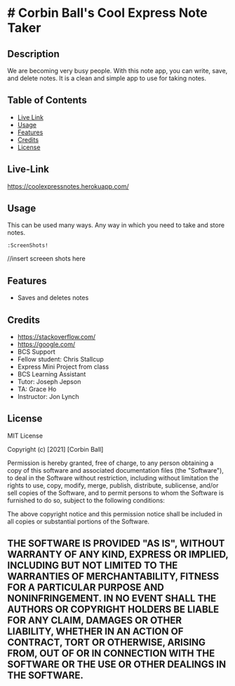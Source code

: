 # # Corbin Ball's Cool Express Note Taker

## Description
We are becoming very busy people.
With this note app, you can write, save, and delete notes.
It is a clean and simple app to use for taking notes.



## Table of Contents
- [Live Link](#live-link)
- [Usage](#usage)
- [Features](#features)
- [Credits](#credits)
- [License](#license)

## Live-Link
https://coolexpressnotes.herokuapp.com/

## Usage
This can be used many ways. Any way in which you need to take and store notes.

    

    :ScreenShots!

//insert screeen shots here


## Features
- Saves and deletes notes

## Credits
- https://stackoverflow.com/
- https://google.com/
- BCS Support
- Fellow student: Chris Stallcup
- Express Mini Project from class
- BCS Learning Assistant
- Tutor: Joseph Jepson
- TA: Grace Ho
- Instructor: Jon Lynch


## License
MIT License

Copyright (c) [2021] [Corbin Ball]

Permission is hereby granted, free of charge, to any person obtaining a copy
of this software and associated documentation files (the "Software"), to deal
in the Software without restriction, including without limitation the rights
to use, copy, modify, merge, publish, distribute, sublicense, and/or sell
copies of the Software, and to permit persons to whom the Software is
furnished to do so, subject to the following conditions:

The above copyright notice and this permission notice shall be included in all
copies or substantial portions of the Software.

THE SOFTWARE IS PROVIDED "AS IS", WITHOUT WARRANTY OF ANY KIND, EXPRESS OR
IMPLIED, INCLUDING BUT NOT LIMITED TO THE WARRANTIES OF MERCHANTABILITY,
FITNESS FOR A PARTICULAR PURPOSE AND NONINFRINGEMENT. IN NO EVENT SHALL THE
AUTHORS OR COPYRIGHT HOLDERS BE LIABLE FOR ANY CLAIM, DAMAGES OR OTHER
LIABILITY, WHETHER IN AN ACTION OF CONTRACT, TORT OR OTHERWISE, ARISING FROM,
OUT OF OR IN CONNECTION WITH THE SOFTWARE OR THE USE OR OTHER DEALINGS IN THE
SOFTWARE.
---
